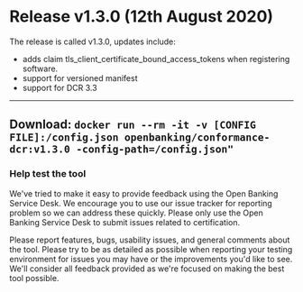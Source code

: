 # Release v1.3.0 (12th August 2020)

The release is called v1.3.0, updates include:

- adds claim tls_client_certificate_bound_access_tokens when registering software.
- support for versioned manifest
- support for DCR 3.3

---
**Download**: `docker run --rm -it -v [CONFIG FILE]:/config.json openbanking/conformance-dcr:v1.3.0 -config-path=/config.json"`
---

### Help test the tool

We've tried to make it easy to provide feedback using the Open Banking Service Desk. We encourage you to use our issue tracker for reporting problem so we can address these quickly. Please only use the Open Banking Service Desk to submit issues related to certification.

Please report features, bugs, usability issues, and general comments about the tool. Please try to be as detailed as possible when reporting your testing environment for issues you may have or the improvements you'd like to see. We'll consider all feedback provided as we're focused on making the best tool possible.